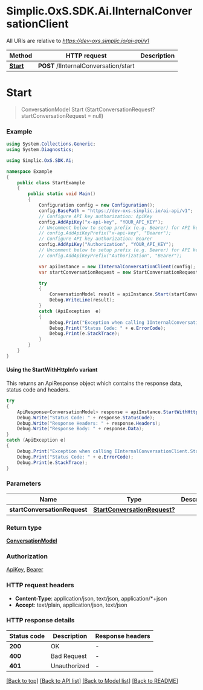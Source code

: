 # Simplic.OxS.SDK.Ai.IInternalConversationClient

All URIs are relative to *https://dev-oxs.simplic.io/ai-api/v1*

| Method | HTTP request | Description |
|--------|--------------|-------------|
| [**Start**](IInternalConversationClient.md#iinternalconversationstartpost) | **POST** /IInternalConversation/start |  |

<a id="iinternalconversationstartpost"></a>
# **Start**
> ConversationModel Start (StartConversationRequest? startConversationRequest = null)



### Example
```csharp
using System.Collections.Generic;
using System.Diagnostics;

using Simplic.OxS.SDK.Ai;

namespace Example
{
    public class StartExample
    {
        public static void Main()
        {
            Configuration config = new Configuration();
            config.BasePath = "https://dev-oxs.simplic.io/ai-api/v1";
            // Configure API key authorization: ApiKey
            config.AddApiKey("x-api-key", "YOUR_API_KEY");
            // Uncomment below to setup prefix (e.g. Bearer) for API key, if needed
            // config.AddApiKeyPrefix("x-api-key", "Bearer");
            // Configure API key authorization: Bearer
            config.AddApiKey("Authorization", "YOUR_API_KEY");
            // Uncomment below to setup prefix (e.g. Bearer) for API key, if needed
            // config.AddApiKeyPrefix("Authorization", "Bearer");

            var apiInstance = new IInternalConversationClient(config);
            var startConversationRequest = new StartConversationRequest?(); // StartConversationRequest? |  (optional) 

            try
            {
                ConversationModel result = apiInstance.Start(startConversationRequest);
                Debug.WriteLine(result);
            }
            catch (ApiException  e)
            {
                Debug.Print("Exception when calling IInternalConversationClient.Start: " + e.Message);
                Debug.Print("Status Code: " + e.ErrorCode);
                Debug.Print(e.StackTrace);
            }
        }
    }
}
```

#### Using the StartWithHttpInfo variant
This returns an ApiResponse object which contains the response data, status code and headers.

```csharp
try
{
    ApiResponse<ConversationModel> response = apiInstance.StartWithHttpInfo(startConversationRequest);
    Debug.Write("Status Code: " + response.StatusCode);
    Debug.Write("Response Headers: " + response.Headers);
    Debug.Write("Response Body: " + response.Data);
}
catch (ApiException e)
{
    Debug.Print("Exception when calling IInternalConversationClient.StartWithHttpInfo: " + e.Message);
    Debug.Print("Status Code: " + e.ErrorCode);
    Debug.Print(e.StackTrace);
}
```

### Parameters

| Name | Type | Description | Notes |
|------|------|-------------|-------|
| **startConversationRequest** | [**StartConversationRequest?**](StartConversationRequest?.md) |  | [optional]  |

### Return type

[**ConversationModel**](ConversationModel.md)

### Authorization

[ApiKey](../README.md#ApiKey), [Bearer](../README.md#Bearer)

### HTTP request headers

 - **Content-Type**: application/json, text/json, application/*+json
 - **Accept**: text/plain, application/json, text/json


### HTTP response details
| Status code | Description | Response headers |
|-------------|-------------|------------------|
| **200** | OK |  -  |
| **400** | Bad Request |  -  |
| **401** | Unauthorized |  -  |

[[Back to top]](#) [[Back to API list]](../README.md#documentation-for-api-endpoints) [[Back to Model list]](../README.md#documentation-for-models) [[Back to README]](../README.md)

